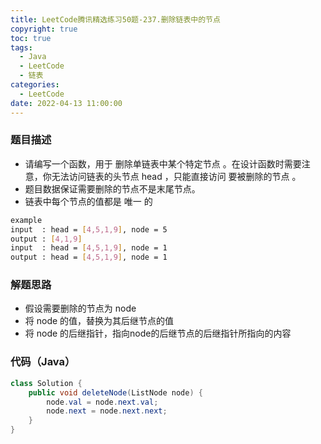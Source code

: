 ```yaml
---
title: LeetCode腾讯精选练习50题-237.删除链表中的节点
copyright: true
toc: true
tags:
  - Java
  - LeetCode
  - 链表
categories:
  - LeetCode
date: 2022-04-13 11:00:00
---
```



### 题目描述

 * 请编写一个函数，用于 删除单链表中某个特定节点 。在设计函数时需要注意，你无法访问链表的头节点 head ，只能直接访问 要被删除的节点 。
 * 题目数据保证需要删除的节点不是末尾节点。
 * 链表中每个节点的值都是 唯一 的

```bash
example
input  : head = [4,5,1,9], node = 5
output : [4,1,9]
input  : head = [4,5,1,9], node = 1
output : head = [4,5,1,9], node = 1
```

<!--more-->

### 解题思路
+ 假设需要删除的节点为 node
+ 将 node 的值，替换为其后继节点的值
+ 将 node 的后继指针，指向node的后继节点的后继指针所指向的内容

### 代码（Java）
```java
class Solution {
    public void deleteNode(ListNode node) {
        node.val = node.next.val;
        node.next = node.next.next;
    }
}
```
